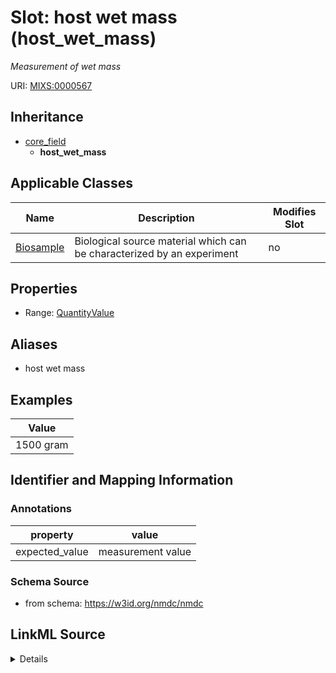 # Slot: host wet mass (host_wet_mass)


_Measurement of wet mass_



URI: [MIXS:0000567](https://w3id.org/mixs/0000567)




## Inheritance

* [core_field](core_field.md)
    * **host_wet_mass**





## Applicable Classes

| Name | Description | Modifies Slot |
| --- | --- | --- |
[Biosample](Biosample.md) | Biological source material which can be characterized by an experiment |  no  |







## Properties

* Range: [QuantityValue](QuantityValue.md)



## Aliases


* host wet mass




## Examples

| Value |
| --- |
| 1500 gram |

## Identifier and Mapping Information





### Annotations

| property | value |
| --- | --- |
| expected_value | measurement value || preferred_unit | kilogram, gram || occurrence | 1 |



### Schema Source


* from schema: https://w3id.org/nmdc/nmdc




## LinkML Source

<details>
```yaml
name: host_wet_mass
annotations:
  expected_value:
    tag: expected_value
    value: measurement value
  preferred_unit:
    tag: preferred_unit
    value: kilogram, gram
  occurrence:
    tag: occurrence
    value: '1'
description: Measurement of wet mass
title: host wet mass
examples:
- value: 1500 gram
from_schema: https://w3id.org/nmdc/nmdc
aliases:
- host wet mass
rank: 1000
is_a: core field
slot_uri: MIXS:0000567
multivalued: false
alias: host_wet_mass
domain_of:
- Biosample
range: QuantityValue

```
</details>